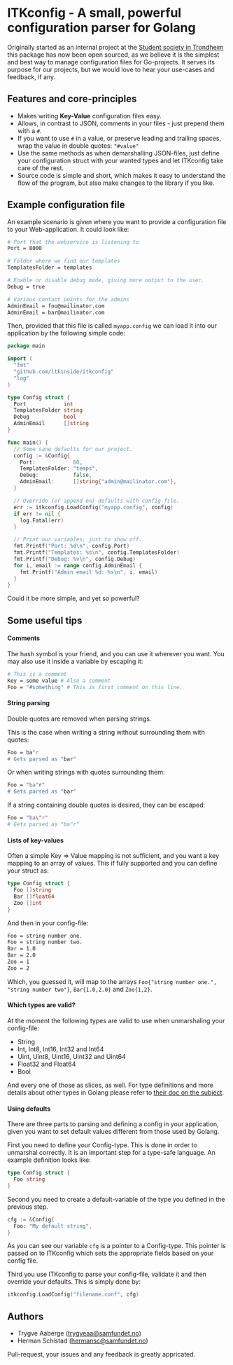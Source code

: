 # ITKconfig - A small, powerful configuration parser for Golang

Originally started as an internal project at the [Student society in
Trondheim](http://samfundet.no) this package has now been open sourced, as we
believe it is the simplest and best way to manage configuration files for
Go-projects. It serves its purpose for our projects, but we would love to hear
your use-cases and feedback, if any.

## Features and core-principles

* Makes writing **Key-Value** configuration files easy.
* Allows, in contrast to JSON, comments in your files - just prepend them with a
  `#`.
* If you want to use `#` in a value, or preserve leading and trailing spaces,
  wrap the value in double quotes: `"#value"`
* Use the same methods as when demarshalling JSON-files, just define your
  configuration struct with your wanted types and let ITKconfig take care of the
  rest.
* Source code is simple and short, which makes it easy to understand the flow
  of the program, but also make changes to the library if you like.

## Example configuration file

An example scenario is given where you want to provide a configuration file to
your Web-application. It could look like:

```bash
# Port that the webservice is listening to
Port = 8000

# Folder where we find our templates
TemplatesFolder = templates

# Enable or disable debug mode, giving more output to the user.
Debug = true

# Various contact points for the admins
AdminEmail = foo@mailinator.com
AdminEmail = bar@mailinator.com
```

Then, provided that this file is called `myapp.config` we can load it into our
application by the following simple code:

```go
package main

import (
  "fmt"
  "github.com/itkinside/itkconfig"
  "log"
)

type Config struct {
  Port            int
  TemplatesFolder string
  Debug           bool
  AdminEmail      []string
}

func main() {
  // Some sane defaults for our project.
  config := &Config{
    Port:            80,
    TemplatesFolder: "temps",
    Debug:           false,
    AdminEmail:      []string{"admin@mailinator.com"},
  }

  // Override (or append on) defaults with config-file.
  err := itkconfig.LoadConfig("myapp.config", config)
  if err != nil {
    log.Fatal(err)
  }

  // Print our variables, just to show off.
  fmt.Printf("Port: %d\n", config.Port)
  fmt.Printf("Templates: %s\n", config.TemplatesFolder)
  fmt.Printf("Debug: %v\n", config.Debug)
  for i, email := range config.AdminEmail {
    fmt.Printf("Admin email %d: %s\n", i, email)
  }
}
```

Could it be more simple, and yet so powerful?

## Some useful tips

#### Comments

The hash symbol is your friend, and you can use it wherever you want.
You may also use it inside a variable by escaping it:

```bash
# This is a comment
Key = some value # Also a comment
Foo = "#something" # This is first comment on this line.
```

#### String parsing

Double quotes are removed when parsing strings.

This is the case when writing a string without surrounding them with quotes:
```bash
Foo = ba"r
# Gets parsed as "bar"
```

Or when writing strings with quotes surrounding them:
```bash
Foo = "ba"r"
# Gets parsed as "bar"
```

If a string containing double quotes is desired, they can be escaped:
```bash
Foo = "ba\"r"
# Gets parsed as "ba"r"
```

#### Lists of key-values

Often a simple Key => Value mapping is not sufficient, and you want a
key mapping to an array of values. This if fully supported and you can
define your struct as:

```go
type Config struct {
  Foo []string
  Bar []float64
  Zoo []int
}
```

And then in your config-file:

```bash
Foo = string number one.
Foo = string number two.
Bar = 1.0
Bar = 2.0
Zoo = 1
Zoo = 2
```

Which, you guessed it, will map to the arrays `Foo{"string number one.",
"string number two"}`, `Bar{1.0,2.0}` and `Zoo{1,2}`.

#### Which types are valid?

At the moment the following types are valid to use when unmarshaling
your config-file:

* String
* Int, Int8, Int16, Int32 and Int64
* Uint, Uint8, Uint16, Uint32 and Uint64
* Float32 and Float64
* Bool

And every one of those as slices, as well. For type definitions and more
details about other types in Golang please refer to [their doc on the
subject](http://golang.org/ref/spec#Types).

#### Using defaults

There are three parts to parsing and defining a config in your
application, given you want to set default values different from those
used by Golang.

First you need to define your Config-type. This is done in order to
unmarshal correctly. It is an important step for a type-safe language.
An example definition looks like:

```go
type Config struct {
  Foo string
}
```


Second you need to create a default-variable of the type you defined in
the previous step.

```go
cfg := &Config{
  Foo: "My default string",
}
```

As you can see our variable `cfg` is a pointer to a Config-type. This
pointer is passed on to ITKconfig which sets the appropriate fields
based on your config file.

Third you use ITKconfig to parse your config-file, validate it and then
override your defaults. This is simply done by:

```go
itkconfig.LoadConfig("filename.conf", cfg)
```

## Authors

* Trygve Aaberge ([trygveaa@samfundet.no](mailto:trygveaa@samfundet.no))
* Herman Schistad ([hermansc@samfundet.no](mailto:hermansc@samfundet.no))

Pull-request, your issues and any feedback is greatly appricated.
